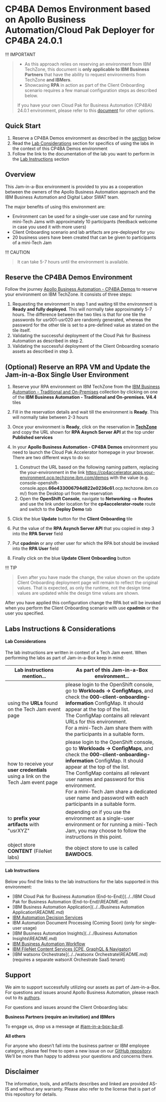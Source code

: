 # CP4BA Demos Environment based on Apollo Business Automation/Cloud Pak Deployer for CP4BA 24.0.1

!!! IMPORTANT
>
> - As this approach relies on reserving an environment from IBM TechZone, this document is **only applicable to IBM Business Partners** that have the ability to request environments from TechZone **and IBMers**. 
> - Showcasing **RPA** in action as part of the Client Onboarding scenario requires a few manual configuration steps as described below.
> 
>If you have your own Cloud Pak for Business Automation (CP4BA) 24.0.1 environment, please refer to this [document](../../README.md) for other options.



## Quick Start

1. Reserve a CP4BA Demos environment as described in the [section](#reserve-the-cp4ba-demos-environment) below
1. Read the [Lab Considerations](#lab-considerations) section for specifics of using the labs in the context of this CP4BA Demos environment
1. Follow the link to the documentation of the lab you want to perform in the [Lab Instructions](#lab-instructions) section



## **Overview**

This Jam-in-a-Box environment is provided to you as a cooperation between the owners of the Apollo Business Automation approach and the IBM Business Automation and Digital Labor SWAT team.

The major benefits of using this environment are:

- Environment can be used for a single-user use case and for running mini-Tech Jams with approximately 10 participants (feedback welcome in case you used it with more users)
- Client Onboarding scenario and lab artifacts are pre-deployed for you
- 20 business users have been created that can be given to participants of a mini-Tech Jam

!!! CAUTION
>
> It can take 5-7 hours until the environment is available.



## Reserve the CP4BA Demos Environment

Follow the journey <a href="https://techzone.ibm.com/collection/apollo-business-automation/journey-cp4ba-demos" target="_blank">Apollo Business Automation - CP4BA Demos</a> to reserve your environment on IBM TechZone. It consists of three steps:

1. Requesting the environment in step 1 and waiting till the environment is **Ready** **and fully deployed**. This will normally take approximately 5-7 hours.
   The difference between the two tiles is that for one tile the passwords for usr001-usr020 are randomly generated, whereas the password for the other tile is set to a pre-defined value as stated on the tile itself.
2. Validating the successful deployment of the Cloud Pak for Business Automation as described in step 2.
3. Validating the successful deployment of the Client Onboarding scenario assets as described in step 3.

## (Optional) Reserve an RPA VM and Update the Jam-in-a-Box Single User Environment

1. Reserve your RPA environment on IBM TechZone from the <a href="https://techzone.ibm.com/collection/ibm-business-automation-traditional-and-on-premise/environments" target="_blank">IBM Business Automation - Traditional and On-Premises</a> collection by clicking on one of the **IBM Business Automation - Traditional and On-premises. V4.4** tiles
2. Fill in the reservation details and wait till the environment is **Ready**. This will normally take between 2-3 hours
3. Once your environment is **Ready**, click on the reservation in **<a href="https://techzone.ibm.com/my/reservations" target="_blank">TechZone</a>** and copy the URL shown for **RPA Asynch Server API** at the top under **Published services**
4. In your **Apollo Business Automation - CP4BA Demos** environment you need to launch the Cloud Pak Accelerator homepage in your browser. There are two different ways to do so:
      1. Construct the URL based on the following naming pattern, replacing the your-environment in the link https://cp4accelerator.apps.your-environment.ocp.techzone.ibm.com/demos with the value (e.g. console-openshift-console.apps.**66e433006794d822e0236c61**.ocp.techzone.ibm.com/) from the Desktop url from the reservation
      2. Open the **OpenShift Console**, navigate to **Networking --> Routes** and use the link under location for the **cp4accelerator-route** route and switch to the **Deploy Demo** tab

5. Click the blue **Update** button for the **Client Onboarding** tile
6. Put the value of the **RPA Asynch Server API** that you copied in step 3 into the **RPA Server** field
7. Put **cpadmin** or any other user for which the RPA bot should be invoked into the **RPA User** field
8. Finally click on the blue **Update Client Onboarding** button

!!! TIP
>
> Even after you have made the change, the value shown on the update Client Onboarding deployment page will remain to reflect the original values. That is expected, as only the runtime, not the design time values are updated while the design time values are shown.

After you have applied this configuration change the RPA bot will be invoked when you perform the Client Onboarding scenario with use **cpadmin** or the user you specified.

## Labs Instructions & Considerations

#### Lab Considerations

The lab instructions are written in context of a Tech Jam event. When performing the labs as part of Jam-in-a-Box keep in mind:

| Lab instructions mention...                                  | As part of this Jam-in-a-Box environment...                  |
| ------------------------------------------------------------ | ------------------------------------------------------------ |
| using the **URLs** found on the Tech Jam event page          | please login to the OpenShift console, go to **Workloads -> ConfigMaps**, and check the **000-client-onboarding-information** ConfigMap. It should appear at the top of the list.<br />The ConfigMap contains all relevant URLs for this environment. <br />For a mini-Tech Jam share them with the participants in a suitable form. |
| how to receive your **user credentials** using a link on the Tech Jam event page | please login to the OpenShift console, go to **Workloads -> ConfigMaps**, and check the **000-client-onboarding-information** ConfigMap. It should appear at the top of the list.<br />The ConfigMap contains all relevant user names and password for this environment.<br />For a mini-Tech Jam share a dedicated user name and password with each participants in a suitable form. |
| to **prefix your artifacts** with "usrXYZ"                   | depending on if you use the environment as a single-user environment or for running a mini-Tech Jam, you may choose to follow the instructions in this point. |
| object store **CONTENT** (FileNet labs)                      | the object store to use is called **BAWDOCS**.               |



#### Lab Instructions

Below you find the links to the lab instructions for the labs supported in this environment:

- [IBM Cloud Pak for Business Automation (End-to-End)](../../IBM Cloud Pak for Business Automation (End-to-End)\README.md)
- [IBM Business Automation Application](../../Business Automation Application\README.md)
- [IBM Automation Decision Services](../../Decisions\README.md)
- IBM Automation Document Processing (Coming Soon) (only for single-user usage)
- [IBM Business Automation Insights](../../Business Automation Insights\README.md)
- [IBM Business Automation Workflow](../../Workflow\README.md)
- [IBM FileNet Content Services (CPE, GraphQL & Navigator)](../../Content\README.md)
- [IBM watsonx Orchestrate](../../watsonx Orchestrate\README.md) (requires a separate watsonX Orchestrate SaaS tenant)



## Support

We aim to support successfully utilizing our assets as part of Jam-in-a-Box. For questions and issues around Apollo Business Automation, please reach out to its <a href='https://techzone.ibm.com/collection/apollo-business-automation' target = '_blank'>authors</a>. 

For questions and issues around the Client Onboarding labs:

**Business Partners (require an invitation) and IBMers**

To engage us, drop us a message at <a href="https://ibm-cloudpak-partners.slack.com/archives/C04SMFNLA3T" target="_blank">#jam-in-a-box-ba-dl</a>.

**All others**

For anyone who doesn’t fall into the business partner or IBM employee category, please feel free to open a new issue on our <a href="https://github.com/IBM/cp4ba-jam-in-a-box/issues" target="_blank">GitHub repository</a>. We’ll be more than happy to address your questions and concerns there.



## Disclaimer

The information, tools, and artifacts describes and linked are provided AS-IS and without any warranty. Please also refer to the license that is part of this repository for details.
